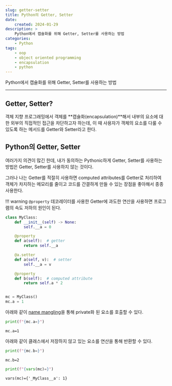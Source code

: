 ```yaml
---
slug: getter-setter
title: Python의 Getter, Setter
date:
    created: 2024-01-29
description: >
    Python에서 캡슐화를 위해 Getter, Setter를 사용하는 방법
categories:
    - Python
tags:
    - oop
    - object oriented programming
    - encapsulation
    - python
---
```


Python에서 캡슐화를 위해 Getter, Setter를 사용하는 방법  

<!-- more -->

---

## Getter, Setter?

객체 지향 프로그래밍에서 객체를 **캡슐화(encapsulation)**해서 내부의 요소에 대한 외부의 직접적인 접근을 차단하고자 하는데, 이 때 사용자가 객체의 요소를 다룰 수 있도록 하는 메서드를 Getter와 Setter라고 한다.  

## Python의 Getter, Setter

여러가지 의견이 많긴 한데, 내가 동의하는 Pythonic하게 Getter, Setter를 사용하는 방법은 Getter, Setter를 사용하지 않는 것이다.  

그러나 나는 Getter를 적절히 사용하면 computed attributes를 Getter로 처리하여 객체가 차지하는 메모리를 줄이고 코드를 간결하게 만들 수 있는 장점을 좋아해서 종종 사용한다.  

!!! warning
    `@property` 데코레이터를 사용한 Getter에 과도한 연산을 사용하면 프로그램의 속도 저하의 원인이 된다.  

```python
class MyClass:
    def __init__(self) -> None:
        self.__a = 0

    @property
    def a(self):  # getter
        return self.__a

    @a.setter
    def a(self, v):  # setter
        self.__a = v

    @property
    def b(self):  # computed attribute
        return self.a * 2


mc = MyClass()
mc.a = 1
```

아래와 같이 [name mangling](./2024-01-28-access_modifier.md/#python의-접근제한자)을 통해 private화 된 요소를 호출할 수 있다.  

```python
print(f"{mc.a=}")
```
```
mc.a=1
```

아래와 같이 클래스에서 저장하지 않고 있는 요소를 연산을 통해 반환할 수 있다.  

```python
print(f"{mc.b=}")
```
```
mc.b=2
```

```python
print(f"{vars(mc)=}")
```
```
vars(mc)={'_MyClass__a': 1}
```
